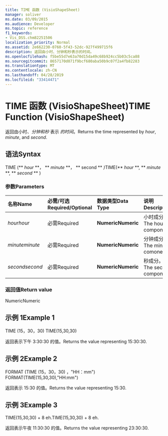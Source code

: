 ```yaml
---
title: TIME 函数 (VisioShapeSheet)
manager: soliver
ms.date: 03/09/2015
ms.audience: Developer
ms.topic: reference
f1_keywords:
- Vis_DSS.chm82251506
localization_priority: Normal
ms.assetid: 2e662230-0760-5f43-52dc-927f499715f6
description: 返回由小时、分钟和秒表示的时间。
ms.openlocfilehash: f5be55d7e63a70d15da49c68b924cc5b03c5ca88
ms.sourcegitcommit: 8657170d071f9bcf680aba50b9c07f2a4fb82283
ms.translationtype: MT
ms.contentlocale: zh-CN
ms.lasthandoff: 04/28/2019
ms.locfileid: "33414471"
---
```

# <a name="time-function-visioshapesheet"></a><span data-ttu-id="dd2f6-103">TIME 函数 (VisioShapeSheet)</span><span class="sxs-lookup"><span data-stu-id="dd2f6-103">TIME Function (VisioShapeSheet)</span></span>

<span data-ttu-id="dd2f6-104">返回由小时、_分钟和秒_ 表示 _的时间_。</span><span class="sxs-lookup"><span data-stu-id="dd2f6-104">Returns the time represented by  _hour_,  _minute_, and  _second_.</span></span>
  
## <a name="syntax"></a><span data-ttu-id="dd2f6-105">语法</span><span class="sxs-lookup"><span data-stu-id="dd2f6-105">Syntax</span></span>

<span data-ttu-id="dd2f6-106">TIME (\*\* *hour* \*\*， \*\* *minute* \*\*， \*\* second \*\* *)*</span><span class="sxs-lookup"><span data-stu-id="dd2f6-106">TIME(\*\* *hour* \*\*, \*\* *minute* \*\*, \*\* *second* \*\* )</span></span> 
  
### <a name="parameters"></a><span data-ttu-id="dd2f6-107">参数</span><span class="sxs-lookup"><span data-stu-id="dd2f6-107">Parameters</span></span>

|<span data-ttu-id="dd2f6-108">**名称**</span><span class="sxs-lookup"><span data-stu-id="dd2f6-108">**Name**</span></span>|<span data-ttu-id="dd2f6-109">**必需/可选**</span><span class="sxs-lookup"><span data-stu-id="dd2f6-109">**Required/Optional**</span></span>|<span data-ttu-id="dd2f6-110">**数据类型**</span><span class="sxs-lookup"><span data-stu-id="dd2f6-110">**Data Type**</span></span>|<span data-ttu-id="dd2f6-111">**说明**</span><span class="sxs-lookup"><span data-stu-id="dd2f6-111">**Description**</span></span>|
|:-----|:-----|:-----|:-----|
| <span data-ttu-id="dd2f6-112">_hour_</span><span class="sxs-lookup"><span data-stu-id="dd2f6-112">_hour_</span></span> <br/> |<span data-ttu-id="dd2f6-113">必需</span><span class="sxs-lookup"><span data-stu-id="dd2f6-113">Required</span></span>  <br/> |<span data-ttu-id="dd2f6-114">**Numeric**</span><span class="sxs-lookup"><span data-stu-id="dd2f6-114">**Numeric**</span></span> <br/> |<span data-ttu-id="dd2f6-115">小时成分。</span><span class="sxs-lookup"><span data-stu-id="dd2f6-115">The hour component.</span></span>  <br/> |
| <span data-ttu-id="dd2f6-116">_minute_</span><span class="sxs-lookup"><span data-stu-id="dd2f6-116">_minute_</span></span> <br/> |<span data-ttu-id="dd2f6-117">必需</span><span class="sxs-lookup"><span data-stu-id="dd2f6-117">Required</span></span>  <br/> |<span data-ttu-id="dd2f6-118">**Numeric**</span><span class="sxs-lookup"><span data-stu-id="dd2f6-118">**Numeric**</span></span> <br/> |<span data-ttu-id="dd2f6-119">分钟成分。</span><span class="sxs-lookup"><span data-stu-id="dd2f6-119">The minute comonent.</span></span>  <br/> |
| <span data-ttu-id="dd2f6-120">_second_</span><span class="sxs-lookup"><span data-stu-id="dd2f6-120">_second_</span></span> <br/> |<span data-ttu-id="dd2f6-121">必需</span><span class="sxs-lookup"><span data-stu-id="dd2f6-121">Required</span></span>  <br/> |<span data-ttu-id="dd2f6-122">**Numeric**</span><span class="sxs-lookup"><span data-stu-id="dd2f6-122">**Numeric**</span></span> <br/> |<span data-ttu-id="dd2f6-123">秒成分。</span><span class="sxs-lookup"><span data-stu-id="dd2f6-123">The second component.</span></span>  <br/> |
   
### <a name="return-value"></a><span data-ttu-id="dd2f6-124">返回值</span><span class="sxs-lookup"><span data-stu-id="dd2f6-124">Return value</span></span>

<span data-ttu-id="dd2f6-125">Numeric</span><span class="sxs-lookup"><span data-stu-id="dd2f6-125">Numeric</span></span>
  
## <a name="example-1"></a><span data-ttu-id="dd2f6-126">示例 1</span><span class="sxs-lookup"><span data-stu-id="dd2f6-126">Example 1</span></span>

<span data-ttu-id="dd2f6-127">TIME (15，30，30) </span><span class="sxs-lookup"><span data-stu-id="dd2f6-127">TIME(15,30,30)</span></span>
  
<span data-ttu-id="dd2f6-128">返回表示下午 3:30:30 的值。</span><span class="sxs-lookup"><span data-stu-id="dd2f6-128">Returns the value representing 15:30:30.</span></span>
  
## <a name="example-2"></a><span data-ttu-id="dd2f6-129">示例 2</span><span class="sxs-lookup"><span data-stu-id="dd2f6-129">Example 2</span></span>

<span data-ttu-id="dd2f6-130">FORMAT (TIME (15，30，30) ，"HH：mm") </span><span class="sxs-lookup"><span data-stu-id="dd2f6-130">FORMAT(TIME(15,30,30),"HH:mm")</span></span>
  
<span data-ttu-id="dd2f6-131">返回表示 15:30 的值。</span><span class="sxs-lookup"><span data-stu-id="dd2f6-131">Returns the value representing 15:30.</span></span>
  
## <a name="example-3"></a><span data-ttu-id="dd2f6-132">示例 3</span><span class="sxs-lookup"><span data-stu-id="dd2f6-132">Example 3</span></span>

<span data-ttu-id="dd2f6-133">TIME(15,30,30) + 8 eh.</span><span class="sxs-lookup"><span data-stu-id="dd2f6-133">TIME(15,30,30) + 8 eh.</span></span>
  
<span data-ttu-id="dd2f6-134">返回表示午夜 11:30:30 的值。</span><span class="sxs-lookup"><span data-stu-id="dd2f6-134">Returns the value representing 23:30:30.</span></span>
  

